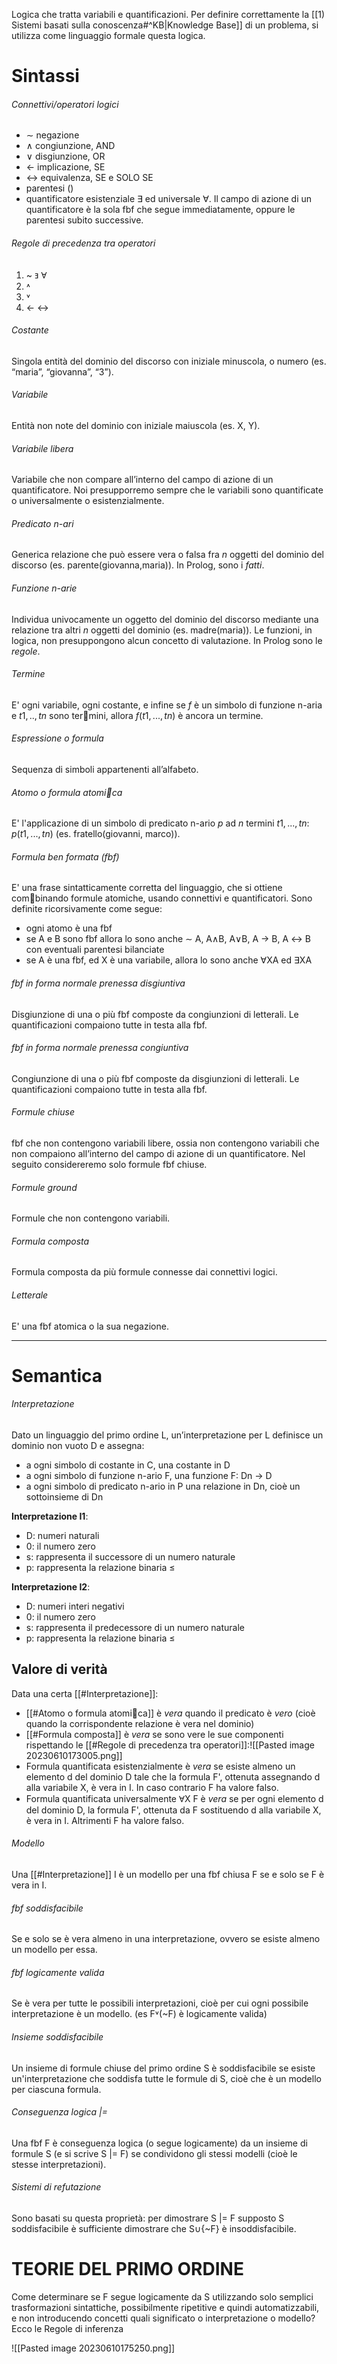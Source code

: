 Logica che tratta variabili e quantificazioni.
Per definire correttamente la [[1) Sistemi basati sulla conoscenza#^KB|Knowledge Base]] di un problema, si utilizza come linguaggio formale questa logica.

# Sintassi
###### Connettivi/operatori logici
- $∼$ negazione
- $∧$ congiunzione, AND
- $∨$ disgiunzione, OR 
- $←$ implicazione, SE
- $↔$ equivalenza, SE e SOLO SE
- parentesi $(  )$ 
- quantificatore esistenziale $∃$ ed universale $∀$. Il campo di azione di un quantificatore è la sola fbf che segue immediatamente, oppure le parentesi subito successive.

###### Regole di precedenza tra operatori
1. ~ ⱻ Ɐ 
2. ˄ 
3. ˅ 
4. ← ↔

###### Costante
Singola entità del dominio del discorso con iniziale minuscola, o numero (es. “maria”, “giovanna”, “3”).

###### Variabile
Entità non note del dominio con iniziale maiuscola (es. X, Y).
###### Variabile libera
Variabile che non compare all’interno del campo di azione di un quantificatore. Noi presupporremo sempre che le variabili sono quantificate o universalmente o esistenzialmente.

###### Predicato n-ari
Generica relazione che può essere vera o falsa fra $n$ oggetti del dominio del discorso (es. parente(giovanna,maria)). In Prolog, sono i *fatti*.

###### Funzione n-arie
Individua univocamente un oggetto del dominio del discorso mediante una relazione tra altri $n$ oggetti del dominio (es. madre(maria)). Le funzioni, in logica, non presuppongono alcun concetto di valutazione. In Prolog sono le *regole*.

###### Termine
E' ogni variabile, ogni costante, e infine se $f$ è un simbolo di funzione n-aria e $t1, .., tn$ sono termini, allora $f(t1, ..., tn)$ è ancora un termine.

###### Espressione o formula
Sequenza di simboli appartenenti all’alfabeto.

###### Atomo o formula atomica
E' l'applicazione di un simbolo di predicato n-ario $p$ ad $n$ termini $t1, ..., tn$: $p(t1, ..., tn)$ (es. fratello(giovanni, marco)).

###### Formula ben formata (fbf)
E' una frase sintatticamente corretta del linguaggio, che si ottiene combinando formule atomiche, usando connettivi e quantificatori.
Sono definite ricorsivamente come segue:
- ogni atomo è una fbf
- se A e B sono fbf allora lo sono anche ∼ A, A∧B, A∨B, A → B, A ↔ B con eventuali parentesi bilanciate
- se A è una fbf, ed X è una variabile, allora lo sono anche ∀XA ed ∃XA

###### fbf in forma normale prenessa disgiuntiva
Disgiunzione di una o più fbf composte da congiunzioni di letterali. Le quantificazioni compaiono tutte in testa alla fbf.

###### fbf in forma normale prenessa congiuntiva
Congiunzione di una o più fbf composte da disgiunzioni di letterali. Le quantificazioni compaiono tutte in testa alla fbf.

###### Formule chiuse
fbf che non contengono variabili libere, ossia non contengono variabili che non compaiono all’interno del campo di azione di un quantificatore.  Nel seguito considereremo solo formule fbf chiuse.

###### Formule ground
Formule che non contengono variabili.

###### Formula composta
Formula composta da più formule connesse dai connettivi logici.

###### Letterale
E' una fbf atomica o la sua negazione.

---
# Semantica

###### Interpretazione
Dato un linguaggio del primo ordine L, un’interpretazione per L definisce un dominio non vuoto D e assegna: 
- a ogni simbolo di costante in C, una costante in D 
- a ogni simbolo di funzione n-ario F, una funzione F: Dn -> D 
- a ogni simbolo di predicato n-ario in P una relazione in Dn, cioè un sottoinsieme di Dn

**Interpretazione I1**: 
- D: numeri naturali 
- 0: il numero zero 
- s: rappresenta il successore di un numero naturale 
- p: rappresenta la relazione binaria ≤

**Interpretazione I2**: 
- D: numeri interi negativi 
- 0: il numero zero 
- s: rappresenta il predecessore di un numero naturale 
- p: rappresenta la relazione binaria ≤


## Valore di verità
Data una certa [[#Interpretazione]]:
- [[#Atomo o formula atomica]] è *vera* quando il predicato è *vero* (cioè quando la corrispondente relazione è vera nel dominio)
- [[#Formula composta]] è *vera* se sono vere le sue componenti rispettando le [[#Regole di precedenza tra operatori]]:![[Pasted image 20230610173005.png]]
- Formula quantificata esistenzialmente è *vera* se esiste almeno un elemento d del dominio D tale che la formula F', ottenuta assegnando d alla variabile X, è vera in I. In caso contrario F ha valore falso.
- Formula quantificata universalmente ⱯX F è *vera* se per ogni elemento d del dominio D, la formula F', ottenuta da F sostituendo d alla variabile X, è vera in I. Altrimenti F ha valore falso.


###### Modello
Una [[#Interpretazione]] I è un modello per una fbf chiusa F se e solo se F è vera in I.

###### fbf soddisfacibile
Se e solo se è vera almeno in una interpretazione, ovvero se esiste almeno un modello per essa.

###### fbf logicamente valida
Se è vera per tutte le possibili interpretazioni, cioè per cui ogni possibile interpretazione è un modello. (es F˅(~F) è logicamente valida)

###### Insieme soddisfacibile
Un insieme di formule chiuse del primo ordine S è soddisfacibile se esiste un'interpretazione che soddisfa tutte le formule di S, cioè che è un modello per ciascuna formula.

###### Conseguenza logica |=
Una fbf F è conseguenza logica (o segue logicamente) da un insieme di formule S (e si scrive S |= F) se condividono gli stessi modelli (cioè le stesse interpretazioni).

###### Sistemi di refutazione
Sono basati su questa proprietà: per dimostrare S |= F supposto S soddisfacibile è sufficiente dimostrare che S∪{~F} è insoddisfacibile.


# TEORIE DEL PRIMO ORDINE
Come determinare se F segue logicamente da S utilizzando solo semplici trasformazioni sintattiche, possibilmente ripetitive e quindi automatizzabili, e non introducendo concetti quali significato o interpretazione o modello? Ecco le Regole di inferenza


![[Pasted image 20230610175250.png]]
